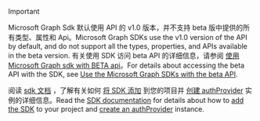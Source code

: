 <!-- markdownlint-disable MD041-->

> [!IMPORTANT]
> <span data-ttu-id="4bb95-101">Microsoft Graph Sdk 默认使用 API 的 v1.0 版本，并不支持 beta 版中提供的所有类型、属性和 Api。</span><span class="sxs-lookup"><span data-stu-id="4bb95-101">Microsoft Graph SDKs use the v1.0 version of the API by default, and do not support all the types, properties, and APIs available in the beta version.</span></span> <span data-ttu-id="4bb95-102">有关使用 SDK 访问 beta API 的详细信息，请参阅 [使用 Microsoft Graph sdk with BETA api](/graph/sdks/use-beta)。</span><span class="sxs-lookup"><span data-stu-id="4bb95-102">For details about accessing the beta API with the SDK, see [Use the Microsoft Graph SDKs with the beta API](/graph/sdks/use-beta).</span></span>
>
> <span data-ttu-id="4bb95-103">阅读 [sdk 文档](/graph/sdks/sdks-overview) ，了解有关如何 [将 SDK 添加](/graph/sdks/sdk-installation) 到您的项目并 [创建 authProvider](/graph/sdks/choose-authentication-providers) 实例的详细信息。</span><span class="sxs-lookup"><span data-stu-id="4bb95-103">Read the [SDK documentation](/graph/sdks/sdks-overview) for details about how to [add the SDK](/graph/sdks/sdk-installation) to your project and [create an authProvider](/graph/sdks/choose-authentication-providers) instance.</span></span>
